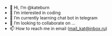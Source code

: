 - 👋 Hi, I’m @kateburn
- 👀 I’m interested in coding
- 🌱 I’m currently learning chat bot in telegram
- 💞️ I’m looking to collaborate on ...
- 📫 How to reach me in email (mail_kat@inbox.ru)

<!---
kateburn/kateburn is a ✨ special ✨ repository because its `README.md` (this file) appears on your GitHub profile.
You can click the Preview link to take a look at your changes.
--->
